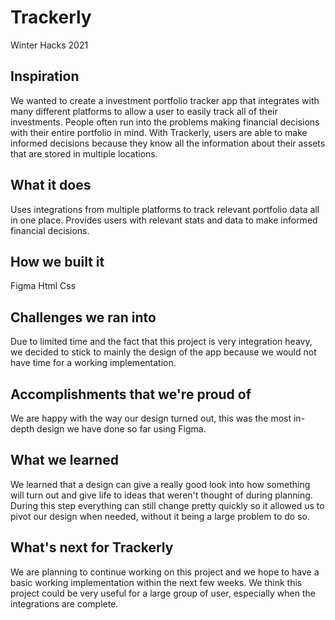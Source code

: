 # Trackerly

Winter Hacks 2021

## Inspiration

We wanted to create a investment portfolio tracker app that integrates with many different platforms to allow a user to easily track all of their investments. People often run into the problems making financial decisions with their entire portfolio in mind. With Trackerly, users are able to make informed decisions because they know all the information about their assets that are stored in multiple locations.

## What it does

Uses integrations from multiple platforms to track relevant portfolio data all in one place. Provides users with relevant stats and data to make informed financial decisions.

## How we built it

Figma
Html
Css

## Challenges we ran into

Due to limited time and the fact that this project is very integration heavy, we decided to stick to mainly the design of the app because we would not have time for a working implementation. 

## Accomplishments that we're proud of

We are happy with the way our design turned out, this was the most in-depth design we have done so far using Figma.

## What we learned

We learned that a design can give a really good look into how something will turn out and give life to 
ideas that weren't thought of during planning. During this step everything can still change pretty quickly so it allowed us to pivot our design when needed, without it being a large problem to do so.

## What's next for Trackerly

We are planning to continue working on this project and we hope to have a basic working implementation within the next few weeks. We think this project could be very useful for a large group of user, especially when the integrations are complete.
